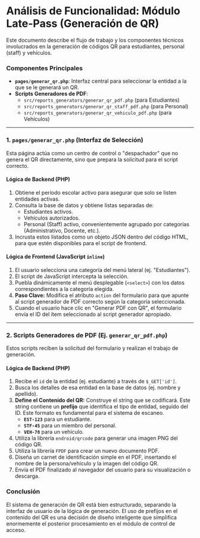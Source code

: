 # Análisis de Funcionalidad: Módulo Late-Pass (Generación de QR)

Este documento describe el flujo de trabajo y los componentes técnicos involucrados en la generación de códigos QR para estudiantes, personal (staff) y vehículos.

### Componentes Principales

- **`pages/generar_qr.php`**: Interfaz central para seleccionar la entidad a la que se le generará un QR.
- **Scripts Generadores de PDF**:
    - `src/reports_generators/generar_qr_pdf.php` (para Estudiantes)
    - `src/reports_generators/generar_qr_staff_pdf.php` (para Personal)
    - `src/reports_generators/generar_qr_vehiculo_pdf.php` (para Vehículos)

---

### 1. `pages/generar_qr.php` (Interfaz de Selección)

Esta página actúa como un centro de control o "despachador" que no genera el QR directamente, sino que prepara la solicitud para el script correcto.

#### Lógica de Backend (PHP)

1.  Obtiene el período escolar activo para asegurar que solo se listen entidades activas.
2.  Consulta la base de datos y obtiene listas separadas de:
    - Estudiantes activos.
    - Vehículos autorizados.
    - Personal (Staff) activo, convenientemente agrupado por categorías (Administrativo, Docente, etc.).
3.  Incrusta estos listados como un objeto JSON dentro del código HTML, para que estén disponibles para el script de frontend.

#### Lógica de Frontend (JavaScript `inline`)

1.  El usuario selecciona una categoría del menú lateral (ej. "Estudiantes").
2.  El script de JavaScript intercepta la selección.
3.  Puebla dinámicamente el menú desplegable (`<select>`) con los datos correspondientes a la categoría elegida.
4.  **Paso Clave:** Modifica el atributo `action` del formulario para que apunte al script generador de PDF correcto según la categoría seleccionada.
5.  Cuando el usuario hace clic en "Generar PDF con QR", el formulario envía el ID del ítem seleccionado al script generador apropiado.

---

### 2. Scripts Generadores de PDF (Ej. `generar_qr_pdf.php`)

Estos scripts reciben la solicitud del formulario y realizan el trabajo de generación.

#### Lógica de Backend (PHP)

1.  Recibe el `id` de la entidad (ej. estudiante) a través de `$_GET['id']`.
2.  Busca los detalles de esa entidad en la base de datos (ej. nombre y apellido).
3.  **Define el Contenido del QR:** Construye el string que se codificará. Este string contiene un **prefijo** que identifica el tipo de entidad, seguido del ID. Este formato es fundamental para el sistema de escaneo.
    - **`EST-123`** para un estudiante.
    - **`STF-45`** para un miembro del personal.
    - **`VEH-78`** para un vehículo.
4.  Utiliza la librería `endroid/qrcode` para generar una imagen PNG del código QR.
5.  Utiliza la librería `FPDF` para crear un nuevo documento PDF.
6.  Diseña un carnet de identificación simple en el PDF, insertando el nombre de la persona/vehículo y la imagen del código QR.
7.  Envía el PDF finalizado al navegador del usuario para su visualización o descarga.

### Conclusión

El sistema de generación de QR está bien estructurado, separando la interfaz de usuario de la lógica de generación. El uso de prefijos en el contenido del QR es una decisión de diseño inteligente que simplifica enormemente el posterior procesamiento en el módulo de control de acceso.
